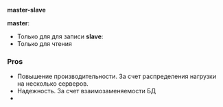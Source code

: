 **master-slave**

**master**:
* Только для для записи
**slave**:
* Только для чтения


### Pros
- Повышение производительности. За счет распределения нагрузки на несколько серверов.
- Надежность. За счет взаимозаменяемости БД
- 